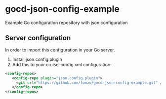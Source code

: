 # gocd-json-config-example
Example Go configuration repository with json configuration

## Server configuration

In order to import this configuration in your Go server. 
1. Install json.config.plugin
2. Add this to your cruise-config.xml configuration:
```xml
<config-repos>
   <config-repo plugin="json.config.plugin">
     <git url="https://github.com/tomzo/gocd-json-config-example.git" />
   </config-repo>
</config-repos>
```